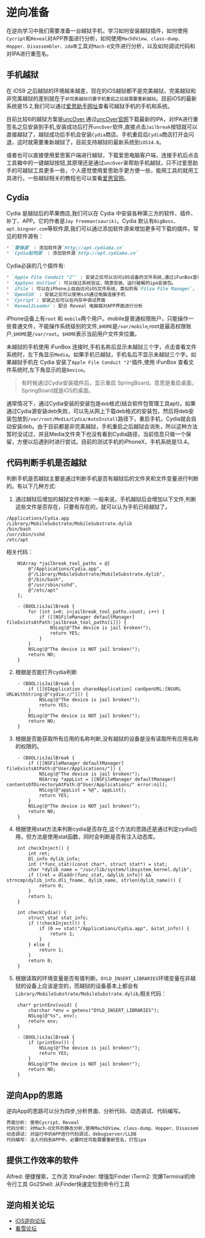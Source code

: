 # 逆向准备
在逆向学习中我们需要准备一台越狱手机，学习如何安装越狱插件，如何使用`Cycript`和`Reveal`对APP界面进行分析，如何使用`MachOView、class-dump、Hopper、Disassembler、ida等`工具对`Mach-O`文件进行分析，以及如何调试代码和对IPA进行重签名。

## 手机越狱
在 iOS9 之后越狱的环境越来越差，现在的iOS越狱都不是完美越狱，完美越狱和非完美越狱的差别就在于`非完美越狱只要手机重启之后就需要重新越狱`。目前iOS的最新系统是15.2,我们可以通过[爱思助手网址](https://www.i4.cn/firmware.html)查看可越狱手机的手机和系统。

目前比较6的越狱方案是[uncOver](https://unc0ver.dev/),通过[uncOver官网](https://unc0ver.dev/)下载最新的IPA，对IPA进行重签名之后安装到手机,安装成功后打开`uncOver`软件,直接点击`Jailbreak`按钮就可以直接越狱了，越狱成功后手机会安装`Cydia`商店。手机重启后`Cydia`商店打开会闪退，这时就需要重新越狱了。目前支持越狱的最新系统到`iOS14.8`。

或者也可以直接使用爱思客户端进行越狱，下载爱思电脑客户端，连接手机后点击工具箱中的一键越狱按钮,其原理还是通过`uncOver`来帮助手机越狱，只不过爱思助手的可越狱工具更多一些，个人感觉使用爱思助手更方便一些，能用工具的就用工具进行。一些越狱相关的教程也可以查看[爱思官网](https://www.i4.cn/news_4.html)。

## Cydia
Cydia 是越狱后的苹果商店,我们可以在 Cydia 中安装各种第三方的软件、插件、补丁、APP。它的作者是`Jay Freeman(saurik)`。Cydia 默认有`BigBoss`、`apt.bingner.com`等软件源,我们可以通过添加软件源来增加更多可下载的插件。常见的软件源有：
```markdown
* `雷锋源` : 添加软件源`http://apt.cydiaba.cn`
* `Cydia贴吧源` : 添加软件源`http://apt.cydiaba.cn`
```
Cydia必装的几个插件有:
```markdown
* `Apple File Conduit "2"` : 安装之后可以访问iOS设备的文件系统,通过iFunBox查看所有文件,有时候安装之后依然不能查看需要对手机重新越狱，重新安装。
* `AppSync Unified`: 可以绕过系统验证，随意安装、运行破解的ipa安装包。
* `iFile`: 可以在iPhone上自由访问iOS文件系统，类似的有`Filza File Manager`、`File Browser`、`Filza File 文件管理器`
* `OpenSSH` : 安装之后可以使用ssh通过电脑连接手机
* `Cycript`: 安装之后可以在内存中调试界面
* `Reveal2Loader`: 配合 Reveal 电脑端对APP界面进行分析
```
iPhone设备上有`root` 和 `mobile`两个用户。mobile是普通权限账户，只能操作一些普通文件，不能操作系统级别的文件,`$HOME`是`/var/mobile`,root是最高权限账户,`$HOME`是`/var/root`。`$HOME`表示当前用户文件夹位置。

未越狱的手机使用 iFunBox 连接时,手机名称后显示未越狱三个字，点击查看文件系统时，左下角显示`Media`。如果手机已越狱，手机名后不显示未越狱三个字。如果越狱手机在 Cydia 安装了`Apple File Conduit "2"`插件,使用 iFunBox 查看文件系统时,左下角显示的是`Device`。

>有时候通过Cydia安装插件后，显示重启 SpringBoard。意思是重启桌面，SpringBoard就是iOS的桌面。

通常情况下，通过Cydia安装的安装包是`deb`格式(结合软件包管理工具apt)，如果通过Cydia源安装deb失败，可以先从网上下载deb格式的安装包，然后将deb安装包放到`/var/root/Media/Cydia/AutoInstall`路径下，重启手机，Cydia就会自动安装deb。由于目前都是非完美越狱，手机重启之后越狱会消失，所以这种方法暂时没试过，并且Media文件夹下也没有看到Cydia路径，当前信息只做一个保留，方便以后遇到时进行尝试。目前的测试手机的iPhoneX，手机系统是13.4。

## 代码判断手机是否越狱
判断手机是否越狱主要是通过判断手机是否有越狱后的文件夹和文件变量进行判断的。有以下几种方式:
1. 通过越狱后增加的越狱文件判断: 一般来说，手机越狱后会增加以下文件,判断这些文件是否存在，只要有存在的，就可以认为手机已经越狱了。
```markdwon
/Applications/Cydia.app
/Library/MobileSubstrate/MobileSubstrate.dylib
/bin/bash
/usr/sbin/sshd
/etc/apt
```
相关代码：
```objc
    NSArray *jailbreak_tool_paths = @[
        @"/Applications/Cydia.app",
        @"/Library/MobileSubstrate/MobileSubstrate.dylib",
        @"/bin/bash", 
        @"/usr/sbin/sshd",
        @"/etc/apt"
    ];

    - (BOOL)isJailBreak {
        for (int i=0; i<jailbreak_tool_paths.count; i++) {
            if ([[NSFileManager defaultManager] fileExistsAtPath:jailbreak_tool_paths[i]]) {
                NSLog(@"The device is jail broken!");
                return YES;
            }
        }
        NSLog(@"The device is NOT jail broken!");
        return NO;
    }
```
2. 根据是否能打开cydia判断
```objc
    - (BOOL)isJailBreak {
        if ([[UIApplication sharedApplication] canOpenURL:[NSURL URLWithString:@"cydia://"]]) {
            NSLog(@"The device is jail broken!");
            return YES;
        }
        NSLog(@"The device is NOT jail broken!");
        return NO;
    }
```
3. 根据是否能获取所有应用的名称判断,没有越狱的设备是没有读取所有应用名称的权限的。
```objc
    - (BOOL)isJailBreak {
        if ([[NSFileManager defaultManager] fileExistsAtPath:@"User/Applications/"]) {
            NSLog(@"The device is jail broken!");
            NSArray *appList = [[NSFileManager defaultManager] contentsOfDirectoryAtPath:@"User/Applications/" error:nil];
            NSLog(@"appList = %@", appList);
            return YES;
        }
        NSLog(@"The device is NOT jail broken!");
        return NO;
    }
```
4. 根据使用stat方法来判断cydia是否存在,这个方法的思路还是通过判定cydia应用，但方法是使用stat函数，同时会判断是否有注入动态库。
```objc
    int checkInject() {
        int ret;
        Dl_info dylib_info;
        int (*func_stat)(const char*, struct stat*) = stat;
        char *dylib_name = "/usr/lib/system/libsystem_kernel.dylib";
        if ((ret = dladdr(func_stat, &dylib_info)) && strncmp(dylib_info.dli_fname, dylib_name, strlen(dylib_name))) {
            return 0;
        }
        return 1;
    }
    
    int checkCydia() {
        struct stat stat_info;
        if (!checkInject()) {
            if (0 == stat("/Applications/Cydia.app", &stat_info)) {
                return 1;
            }
        } else {
            return 1;
        }
        return 0;
    }
```
5. 根据读取的环境变量是否有值判断。`DYLD_INSERT_LIBRARIES`环境变量在非越狱的设备上应该是空的，而越狱的设备基本上都会有`Library/MobileSubstrate/MobileSubstrate.dylib`,相关代码：
```objc
    char* printEnv(void) {
        charchar *env = getenv("DYLD_INSERT_LIBRARIES");
        NSLog(@"%s", env);
        return env;
    }
 
    - (BOOL)isJailBreak {
        if (printEnv()) {
            NSLog(@"The device is jail broken!");
            return YES;
        }
        NSLog(@"The device is NOT jail broken!");
        return NO;
    }
```

## 逆向App的思路
逆向App的思路可以分为四步,分析界面、分析代码、动态调试、代码编写。
```markdown
界面分析: 使用Cycript、Reveal
代码分析: 对Mach-O文件的静态分析,使用MachOView、class-dump、Hopper、Disassembler、ida等
动态调试: 对运行中的APP进行代码调试，debugserver/LLDB
代码编写: 注入代码到APP中，必要时还可能需要重新签名，打包ipa
```

## 提供工作效率的软件
Alfred: 便捷搜索，工作流
XtraFinder: 增强型Finder
iTerm2: 完爆Terminal的命令行工具
Go2Shell: 从Finder快速定位到命令行工具

## 逆向相关论坛
* [iOS逆向论坛](https://iosre.com/)
* [看雪论坛](https://www.kanxue.com/)